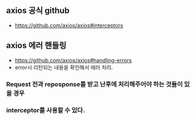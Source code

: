 ## axios 공식 github
- https://github.com/axios/axios#interceptors

## axios 에러 핸들링
- https://github.com/axios/axios#handling-errors
- error시 리턴되는 내용을 확인해서 에러 처리.

### Request 전과 reposponse를 받고 난후에  처리해주어야 하는 것들이 있을 경우
### interceptor를 사용할 수 있다.
